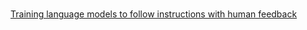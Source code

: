 # 

[Training language models to follow instructions with human feedback](https://arxiv.org/pdf/2203.02155.pdf)
